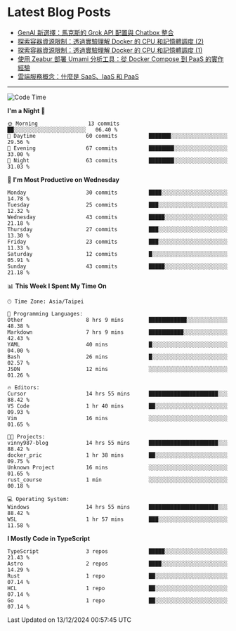 # Latest Blog Posts
<!-- BLOG-POST-LIST:START -->
- [GenAI 新選擇：馬克斯的 Grok API 配置與 Chatbox 整合](https://www.vinny987.xyz/blog/2024/new-genai-frontier-elon-musk-s-grok-api-configuration-and-chatbox-integration/)
- [探索容器資源限制：透過實驗理解 Docker 的 CPU 和記憶體調度 &lpar;2&rpar;](https://www.vinny987.xyz/blog/2024/exploring-container-resource-limits-understanding-docker-s-cpu-and-memory-scheduling-through-2/)
- [探索容器資源限制：透過實驗理解 Docker 的 CPU 和記憶體調度 &lpar;1&rpar;](https://www.vinny987.xyz/blog/2024/exploring-container-resource-limits-understanding-docker-s-cpu-and-memory-scheduling-through-1/)
- [使用 Zeabur 部署 Umami 分析工具：從 Docker Compose 到 PaaS 的實作經驗](https://www.vinny987.xyz/blog/2024/deploying-umami-analytics-on-zeabur-from-docker-compose-to-paas-implementation/)
- [雲端服務概念：什麼是 SaaS、IaaS 和 PaaS](https://www.vinny987.xyz/blog/2024/cloud-service-concepts-what-are-saas-iaas-and-paas/)
<!-- BLOG-POST-LIST:END -->

---

<!--START_SECTION:waka-->
![Code Time](http://img.shields.io/badge/Code%20Time-497%20hrs%2034%20mins-blue)

**I'm a Night 🦉** 

```text
🌞 Morning                13 commits          ██░░░░░░░░░░░░░░░░░░░░░░░   06.40 % 
🌆 Daytime                60 commits          ███████░░░░░░░░░░░░░░░░░░   29.56 % 
🌃 Evening                67 commits          ████████░░░░░░░░░░░░░░░░░   33.00 % 
🌙 Night                  63 commits          ████████░░░░░░░░░░░░░░░░░   31.03 % 
```
📅 **I'm Most Productive on Wednesday** 

```text
Monday                   30 commits          ████░░░░░░░░░░░░░░░░░░░░░   14.78 % 
Tuesday                  25 commits          ███░░░░░░░░░░░░░░░░░░░░░░   12.32 % 
Wednesday                43 commits          █████░░░░░░░░░░░░░░░░░░░░   21.18 % 
Thursday                 27 commits          ███░░░░░░░░░░░░░░░░░░░░░░   13.30 % 
Friday                   23 commits          ███░░░░░░░░░░░░░░░░░░░░░░   11.33 % 
Saturday                 12 commits          █░░░░░░░░░░░░░░░░░░░░░░░░   05.91 % 
Sunday                   43 commits          █████░░░░░░░░░░░░░░░░░░░░   21.18 % 
```


📊 **This Week I Spent My Time On** 

```text
🕑︎ Time Zone: Asia/Taipei

💬 Programming Languages: 
Other                    8 hrs 9 mins        ████████████░░░░░░░░░░░░░   48.38 % 
Markdown                 7 hrs 9 mins        ███████████░░░░░░░░░░░░░░   42.43 % 
YAML                     40 mins             █░░░░░░░░░░░░░░░░░░░░░░░░   04.00 % 
Bash                     26 mins             █░░░░░░░░░░░░░░░░░░░░░░░░   02.57 % 
JSON                     12 mins             ░░░░░░░░░░░░░░░░░░░░░░░░░   01.26 % 

🔥 Editors: 
Cursor                   14 hrs 55 mins      ██████████████████████░░░   88.42 % 
VS Code                  1 hr 40 mins        ██░░░░░░░░░░░░░░░░░░░░░░░   09.93 % 
Vim                      16 mins             ░░░░░░░░░░░░░░░░░░░░░░░░░   01.65 % 

🐱‍💻 Projects: 
vinny987-blog            14 hrs 55 mins      ██████████████████████░░░   88.42 % 
docker_pric              1 hr 38 mins        ██░░░░░░░░░░░░░░░░░░░░░░░   09.75 % 
Unknown Project          16 mins             ░░░░░░░░░░░░░░░░░░░░░░░░░   01.65 % 
rust_course              1 min               ░░░░░░░░░░░░░░░░░░░░░░░░░   00.18 % 

💻 Operating System: 
Windows                  14 hrs 55 mins      ██████████████████████░░░   88.42 % 
WSL                      1 hr 57 mins        ███░░░░░░░░░░░░░░░░░░░░░░   11.58 % 
```

**I Mostly Code in TypeScript** 

```text
TypeScript               3 repos             █████░░░░░░░░░░░░░░░░░░░░   21.43 % 
Astro                    2 repos             ████░░░░░░░░░░░░░░░░░░░░░   14.29 % 
Rust                     1 repo              ██░░░░░░░░░░░░░░░░░░░░░░░   07.14 % 
HCL                      1 repo              ██░░░░░░░░░░░░░░░░░░░░░░░   07.14 % 
Go                       1 repo              ██░░░░░░░░░░░░░░░░░░░░░░░   07.14 % 
```




 Last Updated on 13/12/2024 00:57:45 UTC
<!--END_SECTION:waka-->

<!--
**vincent97277/vincent97277** is a ✨ _special_ ✨ repository because its `README.md` (this file) appears on your GitHub profile.

Here are some ideas to get you started:

- 🔭 I’m currently working on ...
- 🌱 I’m currently learning ...
- 👯 I’m looking to collaborate on ...
- 🤔 I’m looking for help with ...
- 💬 Ask me about ...
- 📫 How to reach me: ...
- 😄 Pronouns: ...
- ⚡ Fun fact: ...
-->
